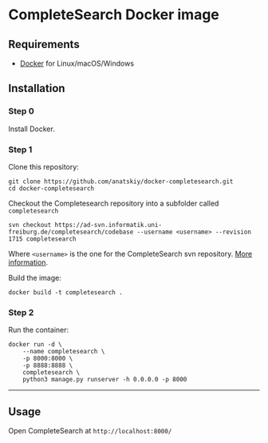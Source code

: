 # CompleteSearch Docker image

## Requirements

* [Docker](https://docs.docker.com/engine/installation/) for Linux/macOS/Windows

## Installation

### Step 0

Install Docker.

### Step 1

Clone this repository:

    git clone https://github.com/anatskiy/docker-completesearch.git
    cd docker-completesearch

Checkout the Completesearch repository into a subfolder called `completesearch`

    svn checkout https://ad-svn.informatik.uni-freiburg.de/completesearch/codebase --username <username> --revision 1715 completesearch

Where `<username>` is the one for the CompleteSearch svn repository. [More
information](http://ad-wiki.informatik.uni-freiburg.de/completesearch).

Build the image:

    docker build -t completesearch .

### Step 2

Run the container:

    docker run -d \
        --name completesearch \
        -p 8000:8000 \
        -p 8888:8888 \
        completesearch \
        python3 manage.py runserver -h 0.0.0.0 -p 8000

---

## Usage

Open CompleteSearch at `http://localhost:8000/`
